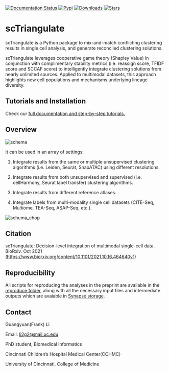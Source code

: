 [![Documentation Status](https://readthedocs.org/projects/sctriangulate/badge/?version=latest)](https://sctriangulate.readthedocs.io/en/latest/?badge=latest)  [![Pypi](https://img.shields.io/pypi/v/sctriangulate?logo=PyPI)](https://pypi.org/project/sctriangulate/)  [![Downloads](https://pepy.tech/badge/sctriangulate)](https://pypi.org/project/sctriangulate/)  [![Stars](https://img.shields.io/github/stars/frankligy/scTriangulate)](https://github.com/frankligy/scTriangulate/stargazers)



# scTriangulate

scTriangulate is a Python package to mix-and-match conflicting clustering results in single cell analysis, and generate reconciled clustering solutions.

scTriangulate leverages cooperative game theory (Shapley Value) in conjunction with complimentary stability metrics (i.e. reassign score, TFIDF score and SCCAF score) to intelligently integrate clustering solutions from nearly unlimited sources. Applied to multimodal datasets, this approach highlights new cell populations and mechanisms underlying lineage diversity.

## Tutorials and Installation

Check our [full documentation and step-by-step tutorials.](https://sctriangulate.readthedocs.io/en/latest/get_started.html)

## Overview

![schema](./image/schema.png)

It can be used in an array of settings:

1. Integrate results from the same or multiple unsupervised clustering algorithms (i.e. Leiden, Seurat, SnapATAC) using different resolutions.

2. Integrate results from both unsupervised and supervised (i.e. cellHarmony, Seurat label transfer) clustering algorithms.

3. Integrate results from different reference atlases.

4. Integrate labels from multi-modality single cell datasets (CITE-Seq, Multiome, TEA-Seq, ASAP-Seq, etc.).

![schuma_chop](./image/schema_chop.png)

## Citation

scTriangulate: Decision-level integration of multimodal single-cell data. BioRxiv. Oct 2021 (https://www.biorxiv.org/content/10.1101/2021.10.16.464640v1)

## Reproducibility

All scripts for reproducing the analyses in the preprint are available in the [reproduce folder](https://github.com/frankligy/scTriangulate/tree/main/reproduce), along 
with all the necessary input files and intermediate outputs which are avaiable in [Synapse storage](https://www.synapse.org/#!Synapse:syn26320337/files/).

## Contact

Guangyuan(Frank) Li

Email: li2g2@mail.uc.edu

PhD student, Biomedical Informatics

Cincinnati Children’s Hospital Medical Center(CCHMC)

University of Cincinnati, College of Medicine
